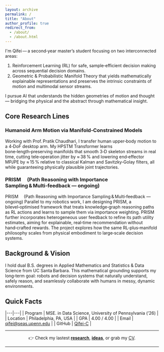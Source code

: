 ```yaml
---
layout: archive
permalink: /
title: "About"
author_profile: true
redirect_from: 
  - /about/
  - /about.html
---
```


I'm Qifei — a second‑year master’s student focusing on two interconnected areas:

1. Reinforcement Learning (RL) for safe, sample‑efficient decision making across sequential decision domains.
2. Geometric & Probabilistic Manifold Theory that yields mathematically explainable representations and preserves the intrinsic constraints of motion and multimodal sensor streams.

I pursue AI that understands the hidden geometries of motion and thought — bridging the physical and the abstract through mathematical insight.

## Core Research Lines

### Humanoid Arm Motion via Manifold‑Constrained Models

Working with Prof. Pratik Chaudhari, I transfer human upper‑body motion to a 4‑DoF desktop arm.  My HPSTM Transformer learns bone‑length‑preserving manifolds that smooth 3‑D skeleton streams in real time, cutting tele‑operation jitter by ≈ 38 % and lowering end‑effector MPJPE by ≈ 15 % relative to classical Kalman and Savitzky‑Golay filters, all while guaranteeing physically plausible joint trajectories.

### PRISM  (Path Reasoning with Importance Sampling & Multi‑feedback — ongoing)

PRISM  (Path Reasoning with Importance Sampling & Multi‑feedback — ongoing)
Parallel to my robotics work, I am designing PRISM, a bilevel‑optimised framework that treats knowledge‑graph reasoning paths as RL actions and learns to sample them via importance weighting.  PRISM further incorporates heterogeneous user feedback to refine its path utility estimates, aiming for explainable, real‑time recommendation without hand‑crafted rewards.  The project explores how the same RL‑plus‑manifold philosophy scales from physical embodiment to large‑scale decision systems.

## Background & Vision

I hold dual B.S. degrees in Applied Mathematics and Statistics & Data Science from UC Santa Barbara.  This mathematical grounding supports my long‑term goal: robots and decision systems that naturally understand, safely reason, and seamlessly collaborate with humans in messy, dynamic environments.

## Quick Facts

|---|---|
| Program | MSE. in Data Science, University of Pennsylvania (’26) |
| Location | Philadelphia, PA, USA |
| GPA | 4.00 / 4.00 |
| Email | [qifei@seas.upenn.edu](mailto:qifei@seas.upenn.edu) |
| GitHub | [Qifei-C](https://github.com/Qifei-C) |

---

<div align="center">
  👉  Check my lastest <strong><a href="/research/">research</a></strong>, <strong><a href="/year-archive/">ideas</a></strong>, or grab my <a href="/files/Qifei_CV.pdf">CV</a>.
</div>

 ---

